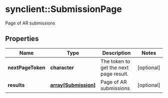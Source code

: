 # synclient::SubmissionPage

Page of AR submissions
## Properties
Name | Type | Description | Notes
------------ | ------------- | ------------- | -------------
**nextPageToken** | **character** | The token to get the next page result. | [optional] 
**results** | [**array[Submission]**](Submission.md) | Page of AR submissions | [optional] 



